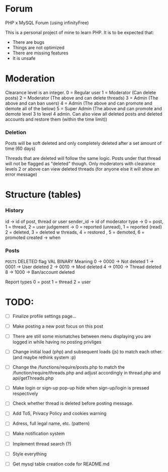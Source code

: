 # Forum

PHP x MySQL Forum (using infinityFree)

This is a personal project of mine to learn PHP. It is to be expected that:

- There are bugs
- Things are not optimized
- There are missing features
- It is unsafe

# Moderation

Clearance level is an integer.
0 = Regular user
1 = Moderator (Can delete posts)
2 = Moderator (The above and can delete threads)
3 = Admin (The above and can ban users)
4 = Admin (The above and can promote and demote all of the below)
5 = Super Admin (The above and can promote and demote level 3 to level 4 admin. Can also view all deleted posts and deleted accounts and restore them (within the time limit))

### Deletion

Posts will be soft deleted and only completely deleted after a set amount of time (60 days)

Threads that are deleted will follow the same logic. Posts under that thread will not be flagged as "deleted" though. Only moderators with clearance levels 2 or above can view deleted threads (for anyone else it will show an error message)

# Structure (tables)

### History

id -> id of post, thread or user
sender_id -> id of moderator
type -> 0 = post, 1 = thread, 2 = user
judgement -> 0 = reported (unread), 1 = reported (read) 2 = deleted, 3 = deleted w threads, 4 = restored , 5 = demoted, 6 = promoted
created -> when

### Posts

`POSTS` DELETED flag
VAL BINARY Meaning
0 -> 0000 -> Not deleted
1 -> 0001 -> User deleted
2 -> 0010 -> Mod deleted
4 -> 0100 -> Thread deleted
8 -> 1000 -> Ban/account deleted

Report types
0 = post
1 = thread
2 = user

# TODO:

- [ ] Finalize profile settings page...
- [ ] Make posting a new post focus on this post
- [ ] There are still some mismatches between menu displaying you are logged in while having no posting privliges
- [ ] Change initial load (php) and subsequent loads (js) to match each other. (and maybe rethink system :p)
- [ ] Change the /functions/require/posts.php to match the /function/require/threads.php and adjust accordingly in thread.php and api/getThreads.php
- [ ] Make login or sign-up pop-up hide when sign-up/login is pressed respectively
- [ ] Check whether thread is deleted before posting message.

- [ ] Add ToS, Privacy Policy and cookies warning
- [ ] Adress, full legal name, etc. (pattern)
- [ ] Make notification system
- [ ] Implement thread search (?)

- [ ] Style everything
- [ ] Get mysql table creation code for README.md
